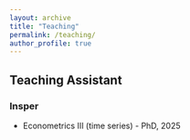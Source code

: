 ```yaml
---
layout: archive
title: "Teaching"
permalink: /teaching/
author_profile: true
---
```


## **Teaching Assistant**
### **Insper**
- Econometrics III (time series) - PhD, 2025